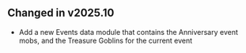 ## Changed in v2025.10

* Add a new Events data module that contains the Anniversary event mobs, and the Treasure Goblins for the current event

